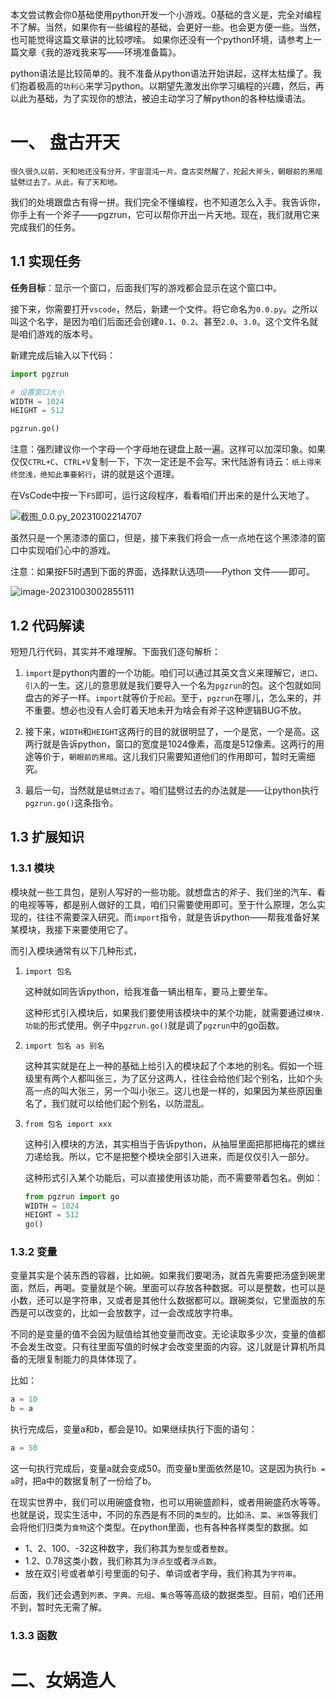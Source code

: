 本文尝试教会你0基础使用python开发一个小游戏。0基础的含义是，完全对编程不了解。当然，如果你有一些编程的基础，会更好一些。也会更方便一些。当然，也可能觉得这篇文章讲的比较啰嗦。
如果你还没有一个python环境，请参考上一篇文章《我的游戏我来写——环境准备篇》。

python语法是比较简单的。我不准备从python语法开始讲起，这样太枯燥了。我们抱着极高的`功利心`来学习python。以期望先激发出你学习编程的兴趣，然后，再以此为基础，为了实现你的想法，被迫主动学习了解python的各种枯燥语法。

# 一、 盘古开天

```text
很久很久以前，天和地还没有分开，宇宙混沌一片。盘古突然醒了，抡起大斧头，朝眼前的黑暗猛劈过去了。从此，有了天和地。
```

我们的处境跟盘古有得一拼。我们完全不懂编程，也不知道怎么入手。我告诉你，你手上有一个斧子——pgzrun，它可以帮你开出一片天地。现在，我们就用它来完成我们的任务。

## 1.1 实现任务

**任务目标**：显示一个窗口，后面我们写的游戏都会显示在这个窗口中。

接下来，你需要打开`vscode`，然后，新建一个文件。将它命名为`0.0.py`。之所以叫这个名字，是因为咱们后面还会创建`0.1`、`0.2`、甚至`2.0`、`3.0`。这个文件名就是咱们游戏的版本号。

新建完成后输入以下代码：

```python
import pgzrun

# 设置窗口大小
WIDTH = 1024
HEIGHT = 512

pgzrun.go()
```

注意：强烈建议你一个字母一个字母地在键盘上敲一遍。这样可以加深印象。如果仅仅`CTRL+C`、`CTRL+V`复制一下，下次一定还是不会写。宋代陆游有诗云：`纸上得来终觉浅，绝知此事要躬行`，讲的就是这个道理。

在VsCode中按一下`F5`即可，运行这段程序，看看咱们开出来的是什么天地了。

![截图_0.0.py_20231002214707](https://home.mydata.top:8684/blog/20231002232448-%E6%88%AA%E5%9B%BE_0.0.py_20231002214707.png)

虽然只是一个黑漆漆的窗口，但是，接下来我们将会一点一点地在这个黑漆漆的窗口中实现咱们心中的游戏。

注意：如果按F5时遇到下面的界面，选择默认选项——Python 文件——即可。

![image-20231003002855111](https://home.mydata.top:8684/blog/20231003002855-image-20231003002855111.png)

## 1.2 代码解读

短短几行代码，其实并不难理解。下面我们逐句解析：

1. `import`是python内置的一个功能。咱们可以通过其英文含义来理解它，`进口`、`引入`的一生。这儿的意思就是我们要导入一个名为`pgzrun`的包。这个包就如同盘古的斧子一样。`import`就等价于`抡起`。至于，`pgzrun`在哪儿，怎么来的，并不重要。想必也没有人会盯着天地未开为啥会有斧子这种逻辑BUG不放。

2. 接下来，`WIDTH`和`HEIGHT`这两行的目的就很明显了，一个是宽，一个是高。这两行就是告诉python，窗口的宽度是1024像素，高度是512像素。这两行的用途等价于，`朝眼前的黑暗`。这儿我们只需要知道他们的作用即可，暂时无需细究。

3. 最后一句，当然就是`猛劈过去了`。咱们猛劈过去的办法就是——让python执行`pgzrun.go()`这条指令。

## 1.3 扩展知识

### 1.3.1 模块

模块就一些工具包，是别人写好的一些功能。就想盘古的斧子、我们坐的汽车、看的电视等等，都是别人做好的工具，咱们只需要使用即可。至于什么原理，怎么实现的，往往不需要深入研究。而`import`指令，就是告诉python——帮我准备好某某模块，我接下来要使用它了。

而引入模块通常有以下几种形式，

1. `import 包名`

   这种就如同告诉python，给我准备一辆出租车，要马上要坐车。

   这种形式引入模块后，如果我们要使用该模块中的某个功能，就需要通过`模块.功能`的形式使用。例子中`pgzrun.go()`就是调了`pgzrun`中的go函数。

2. `import 包名 as 别名`

   这种其实就是在上一种的基础上给引入的模块起了个本地的别名。假如一个班级里有两个人都叫张三，为了区分这两人，往往会给他们起个别名，比如个头高一点的叫大张三，另一个叫小张三。这儿也是一样的，如果因为某些原因重名了，我们就可以给他们起个别名，以防混乱。

3. `from 包名 import xxx`

   这种引入模块的方法，其实相当于告诉python，从抽屉里面把那把梅花的螺丝刀递给我。所以，它不是把整个模块全部引入进来，而是仅仅引入一部分。

   这种形式引入某个功能后，可以直接使用该功能，而不需要带着包名。例如：

   ```python
   from pgzrun import go
   WIDTH = 1024
   HEIGHT = 512
   go()
   ```

   

### 1.3.2 变量

变量其实是个装东西的容器，比如碗。如果我们要喝汤，就首先需要把汤盛到碗里面，然后，再喝。变量就是个碗。里面可以存放各种数据。可以是整数，也可以是小数，还可以是字符串，又或者是其他什么数据都可以。跟碗类似，它里面放的东西是可以改变的，比如一会放数字，过一会改成放字符串。

不同的是变量的值不会因为赋值给其他变量而改变。无论读取多少次，变量的值都不会发生改变。只有往里面写值的时候才会改变里面的内容。这儿就是计算机所具备的无限复制能力的具体体现了。

比如：

```python
a = 10
b = a
```

执行完成后，变量a和b，都会是10。如果继续执行下面的语句：

```python
a = 50
```

这一句执行完成后，变量a就会变成50。而变量b里面依然是10。这是因为执行`b = a`时，把a中的数据复制了一份给了b。

在现实世界中，我们可以用碗盛食物，也可以用碗盛颜料，或者用碗盛药水等等。也就是说，现实生活中，不同的东西是有不同的`类型`的。比如`汤`、`菜`、`米饭`等我们会将他们归类为`食物`这个类型。在python里面，也有各种各样类型的数据。如

- 1、2、100、-32这种数字，我们称其为`整型`或者`整数`。
- 1.2、0.78这类小数，我们称其为`浮点型`或者`浮点数`。
- 放在双引号或者单引号里面的句子、单词或者字母，我们称其为`字符串`。

后面，我们还会遇到`列表`、`字典`、`元组`、`集合`等等高级的数据类型。目前，咱们还用不到，暂时先无需了解。

### 1.3.3 函数



# 二、女娲造人

